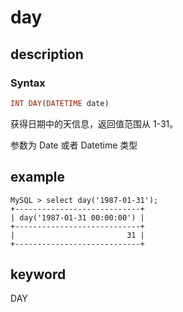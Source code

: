 # day

## description

### Syntax

```Haskell
INT DAY(DATETIME date)
```

获得日期中的天信息，返回值范围从 1-31。

参数为 Date 或者 Datetime 类型

## example

```Plain Text
MySQL > select day('1987-01-31');
+----------------------------+
| day('1987-01-31 00:00:00') |
+----------------------------+
|                         31 |
+----------------------------+
```

## keyword

DAY
